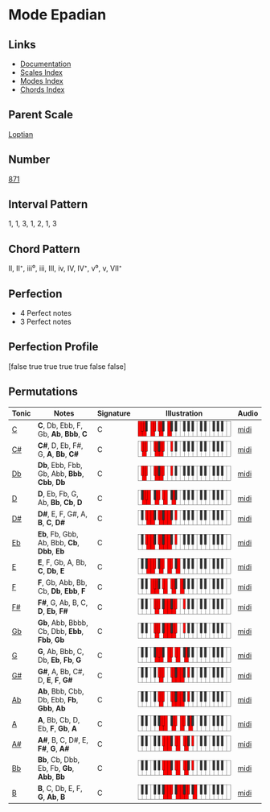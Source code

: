# Mode Epadian

## Links

- [Documentation](index.md)
- [Scales Index](Scales.md)
- [Modes Index](Modes.md)
- [Chords Index](Chords.md)

## Parent Scale

[Loptian](ScaleLoptian.md)

## Number

[871](https://ianring.com/musictheory/scales/871)

## Interval Pattern

1, 1, 3, 1, 2, 1, 3

## Chord Pattern

II, II⁺, iii⁰, iii, III, iv, IV, IV⁺, v⁰, v, VII⁺

## Perfection

- 4 Perfect notes
- 3 Perfect notes

## Perfection Profile

[false true true true true false false]

## Permutations

| Tonic | Notes | Signature | Illustration | Audio |
|-------|-------|-----------|--------------|-------|
| [C](ModeCNaturalEpadian.md) | **C**, Db, Ebb, F, Gb, **Ab**, **Bbb**, **C** | C | ![CNaturalEpadian](ModeCNaturalEpadian.png) | [midi](https://github.com/edipermadi/music/blob/main/docs/ModeCNaturalEpadian.mid?raw=true) |
| [C#](ModeCSharpEpadian.md) | **C#**, D, Eb, F#, G, **A**, **Bb**, **C#** | C | ![CSharpEpadian](ModeCSharpEpadian.png) | [midi](https://github.com/edipermadi/music/blob/main/docs/ModeCSharpEpadian.mid?raw=true) |
| [Db](ModeDFlatEpadian.md) | **Db**, Ebb, Fbb, Gb, Abb, **Bbb**, **Cbb**, **Db** | C | ![DFlatEpadian](ModeDFlatEpadian.png) | [midi](https://github.com/edipermadi/music/blob/main/docs/ModeDFlatEpadian.mid?raw=true) |
| [D](ModeDNaturalEpadian.md) | **D**, Eb, Fb, G, Ab, **Bb**, **Cb**, **D** | C | ![DNaturalEpadian](ModeDNaturalEpadian.png) | [midi](https://github.com/edipermadi/music/blob/main/docs/ModeDNaturalEpadian.mid?raw=true) |
| [D#](ModeDSharpEpadian.md) | **D#**, E, F, G#, A, **B**, **C**, **D#** | C | ![DSharpEpadian](ModeDSharpEpadian.png) | [midi](https://github.com/edipermadi/music/blob/main/docs/ModeDSharpEpadian.mid?raw=true) |
| [Eb](ModeEFlatEpadian.md) | **Eb**, Fb, Gbb, Ab, Bbb, **Cb**, **Dbb**, **Eb** | C | ![EFlatEpadian](ModeEFlatEpadian.png) | [midi](https://github.com/edipermadi/music/blob/main/docs/ModeEFlatEpadian.mid?raw=true) |
| [E](ModeENaturalEpadian.md) | **E**, F, Gb, A, Bb, **C**, **Db**, **E** | C | ![ENaturalEpadian](ModeENaturalEpadian.png) | [midi](https://github.com/edipermadi/music/blob/main/docs/ModeENaturalEpadian.mid?raw=true) |
| [F](ModeFNaturalEpadian.md) | **F**, Gb, Abb, Bb, Cb, **Db**, **Ebb**, **F** | C | ![FNaturalEpadian](ModeFNaturalEpadian.png) | [midi](https://github.com/edipermadi/music/blob/main/docs/ModeFNaturalEpadian.mid?raw=true) |
| [F#](ModeFSharpEpadian.md) | **F#**, G, Ab, B, C, **D**, **Eb**, **F#** | C | ![FSharpEpadian](ModeFSharpEpadian.png) | [midi](https://github.com/edipermadi/music/blob/main/docs/ModeFSharpEpadian.mid?raw=true) |
| [Gb](ModeGFlatEpadian.md) | **Gb**, Abb, Bbbb, Cb, Dbb, **Ebb**, **Fbb**, **Gb** | C | ![GFlatEpadian](ModeGFlatEpadian.png) | [midi](https://github.com/edipermadi/music/blob/main/docs/ModeGFlatEpadian.mid?raw=true) |
| [G](ModeGNaturalEpadian.md) | **G**, Ab, Bbb, C, Db, **Eb**, **Fb**, **G** | C | ![GNaturalEpadian](ModeGNaturalEpadian.png) | [midi](https://github.com/edipermadi/music/blob/main/docs/ModeGNaturalEpadian.mid?raw=true) |
| [G#](ModeGSharpEpadian.md) | **G#**, A, Bb, C#, D, **E**, **F**, **G#** | C | ![GSharpEpadian](ModeGSharpEpadian.png) | [midi](https://github.com/edipermadi/music/blob/main/docs/ModeGSharpEpadian.mid?raw=true) |
| [Ab](ModeAFlatEpadian.md) | **Ab**, Bbb, Cbb, Db, Ebb, **Fb**, **Gbb**, **Ab** | C | ![AFlatEpadian](ModeAFlatEpadian.png) | [midi](https://github.com/edipermadi/music/blob/main/docs/ModeAFlatEpadian.mid?raw=true) |
| [A](ModeANaturalEpadian.md) | **A**, Bb, Cb, D, Eb, **F**, **Gb**, **A** | C | ![ANaturalEpadian](ModeANaturalEpadian.png) | [midi](https://github.com/edipermadi/music/blob/main/docs/ModeANaturalEpadian.mid?raw=true) |
| [A#](ModeASharpEpadian.md) | **A#**, B, C, D#, E, **F#**, **G**, **A#** | C | ![ASharpEpadian](ModeASharpEpadian.png) | [midi](https://github.com/edipermadi/music/blob/main/docs/ModeASharpEpadian.mid?raw=true) |
| [Bb](ModeBFlatEpadian.md) | **Bb**, Cb, Dbb, Eb, Fb, **Gb**, **Abb**, **Bb** | C | ![BFlatEpadian](ModeBFlatEpadian.png) | [midi](https://github.com/edipermadi/music/blob/main/docs/ModeBFlatEpadian.mid?raw=true) |
| [B](ModeBNaturalEpadian.md) | **B**, C, Db, E, F, **G**, **Ab**, **B** | C | ![BNaturalEpadian](ModeBNaturalEpadian.png) | [midi](https://github.com/edipermadi/music/blob/main/docs/ModeBNaturalEpadian.mid?raw=true) |
